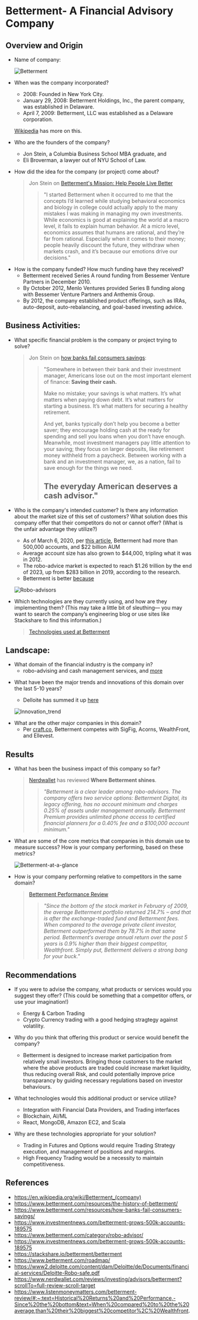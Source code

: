 # Betterment- A Financial Advisory Company

## Overview and Origin

* Name of company: 

    ![Betterment](Betterment.png)


* When was the company incorporated?
    - 2008: Founded in New York City.
    - January 29, 2008: Betterment Holdings, Inc., the parent company, was established in Delaware.
    - April 7, 2009: Betterment, LLC was established as a Delaware corporation.

    [Wikipedia][11] has more on this.

[11]: <https://en.wikipedia.org/wiki/Betterment_(company)> "Wiki"

* Who are the founders of the company?
    - Jon Stein, a Columbia Business School MBA graduate, and 
    - Eli Broverman, a lawyer out of NYU School of Law.


* How did the idea for the company (or project) come about?
    >Jon Stein on [Betterment's Mission: Help People Live Better][9]
    >
    >>"I started Betterment when it occurred to me that the concepts I’d learned while studying behavioral economics and biology in college could actually apply to the many mistakes I was making in managing my own investments.
    While economics is good at explaining the world at a macro level, it fails to explain human behavior. At a micro level, economics assumes that humans are rational, and they’re far from rational. Especially when it comes to their money; people heavily discount the future, they withdraw when markets crash, and it’s because our emotions drive our decisions."

[9]: <https://www.betterment.com/resources/the-history-of-betterment/> "the-history-of-betterment"

* How is the company funded? How much funding have they received?
    - Betterment received Series A round funding from Bessemer Venture Partners in December 2010. 
    - By October 2012, Menlo Ventures provided Series B funding along with Bessemer Venture Partners and Anthemis Group.
    - By 2012, the company established product offerings, such as IRAs, auto-deposit, auto-rebalancing, and goal-based investing advice.


## Business Activities:

* What specific financial problem is the company or project trying to solve?
    >Jon Stein on [how banks fail consumers savings][10]:
    >
    >>"Somewhere in between their bank and their investment manager, Americans lose out on the most important element of finance: **Saving their cash.**
    >>
    >>Make no mistake; your savings is what matters. It’s what matters when paying down debt. It’s what matters for starting a business. It’s what matters for securing a healthy retirement.
    >>
    >>And yet, banks typically don’t help you become a better saver; they encourage holding cash at the ready for spending and sell you loans when you don’t have enough. Meanwhile, most investment managers pay little attention to your saving; they focus on larger deposits, like retirement money withheld from a paycheck. Between working with a bank and an investment manager, we, as a nation, fail to save enough for the things we need.
    >>
    >>## The everyday American deserves a cash advisor."

[10]: <https://www.betterment.com/resources/how-banks-fail-consumers-savings/> "how-banks-fail-consumers-savings"

* Who is the company's intended customer?  Is there any information about the market size of this set of customers?
What solution does this company offer that their competitors do not or cannot offer? (What is the unfair advantage they utilize?)
    - As of March 6, 2020, per [this article][1], Betterment had more than 500,000 accounts, and $22 billion AUM
    - Average account size has also grown to $44,000, tripling what it was in 2012.
    - The robo-advice market is expected to reach $1.26 trillion by the end of 2023, up from $283 billion in 2019, according to the research.
    - Betterment is better [because][2]

    ![Robo-advisors](Robo-advisors.PNG)


[1]: <https://www.investmentnews.com/betterment-grows-500k-accounts-189575> "Investmentnews"
[2]: <https://www.betterment.com/category/robo-advisor/> "Betterment"


* Which technologies are they currently using, and how are they implementing them? (This may take a little bit of sleuthing–– you may want to search the company’s engineering blog or use sites like Stackshare to find this information.)
    >[Technologies used at Betterment][3]

[3]: <https://stackshare.io/betterment/betterment> "Betterment Tech Stacks"


## Landscape:

* What domain of the financial industry is the company in?
    - robo-advising and cash management services, and [more][4]

[4]: <https://www.betterment.com/roadmap/> "Betterment Product Roadmap"


* What have been the major trends and innovations of this domain over the last 5-10 years?
    - Delloite has summed it up [here][5]

    ![Innovation_trend](Innovation_trend.PNG)

[5]: <https://www2.deloitte.com/content/dam/Deloitte/de/Documents/financial-services/Deloitte-Robo-safe.pdf> "Robo"


* What are the other major companies in this domain?
    - Per [craft.co][6], Betterment competes with SigFig, Acorns, WealthFront, and Ellevest.

[6]: <https://craft.co/betterment/competitors> "Competetion"


## Results

* What has been the business impact of this company so far?
    >[Nerdwallet][7] has reviewed **Where Betterment shines**.
    >
    >>*"Betterment is a clear leader among robo-advisors. The company offers two service options: Betterment Digital, its legacy offering, has no account minimum and charges 0.25% of assets under management annually. Betterment Premium provides unlimited phone access to certified financial planners for a 0.40% fee and a $100,000 account minimum."*

[7]: <https://www.nerdwallet.com/reviews/investing/advisors/betterment?scrollTo=full-review-scroll-targets> "Nerdwallet on betterment"


* What are some of the core metrics that companies in this domain use to measure success? How is your company performing, based on these metrics?

    ![Betterment-at-a-glance](Betterment-at-a-glance.PNG)


* How is your company performing relative to competitors in the same domain?
    >[Betterment Performance Review][8]
    >
    >> *"Since the bottom of the stock market in February of 2009, the average Betterment portfolio returned 214.7% – and that is after the exchange-traded fund and Betterment fees.
    >>When compared to the average private client investor, Betterment outperformed them by 78.7% in that same period.
    >>Betterment‘s average annual return over the past 5 years is 0.9% higher than their biggest competitor, Wealthfront. Simply put, Betterment delivers a strong bang for your buck."*

[8]: <https://www.listenmoneymatters.com/betterment-review/#:~:text=Historical%20Returns%20and%20Performance,-Since%20the%20bottom&text=When%20compared%20to%20the%20average,than%20their%20biggest%20competitor%2C%20Wealthfront.> "Betterment Performance"

## Recommendations

* If you were to advise the company, what products or services would you suggest they offer? (This could be something that a competitor offers, or use your imagination!)
    - Energy & Carbon Trading
    - Crypto Currency trading with a good hedging stragtegy against volatility.


* Why do you think that offering this product or service would benefit the company?
   - Betterment is designed to increase market participation from relatively small investors. Bringing those customers to the market where the above products are traded could increase market liquidity, thus reducing overall Risk, and could potentially improve price transparancy by guiding necessary regulations based on investor behaviours.


* What technologies would this additional product or service utilize?
    - Integration with Financial Data Providers, and Trading interfaces
    - Blockchain, AI/ML    
    - React, MongoDB, Amazon EC2, and Scala


* Why are these technologies appropriate for your solution?
    - Trading in Futures and Options would require Trading Strategy execution, and management of positions and margins.
    - High Frequency Trading would be a necessity to maintain competitiveness.


## References

* https://en.wikipedia.org/wiki/Betterment_(company)
* https://www.betterment.com/resources/the-history-of-betterment/
* https://www.betterment.com/resources/how-banks-fail-consumers-savings/
* https://www.investmentnews.com/betterment-grows-500k-accounts-189575
* https://www.betterment.com/category/robo-advisor/
* https://www.investmentnews.com/betterment-grows-500k-accounts-189575
* https://stackshare.io/betterment/betterment
* https://www.betterment.com/roadmap/
* https://www2.deloitte.com/content/dam/Deloitte/de/Documents/financial-services/Deloitte-Robo-safe.pdf
* https://www.nerdwallet.com/reviews/investing/advisors/betterment?scrollTo=full-review-scroll-target
* https://www.listenmoneymatters.com/betterment-review/#:~:text=Historical%20Returns%20and%20Performance,-Since%20the%20bottom&text=When%20compared%20to%20the%20average,than%20their%20biggest%20competitor%2C%20Wealthfront.
 



